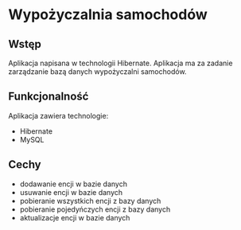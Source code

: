 # Wypożyczalnia samochodów

## Wstęp
Aplikacja napisana w technologii Hibernate. Aplikacja ma za zadanie zarządzanie bazą danych wypożyczalni samochodów.

## Funkcjonalność
Aplikacja zawiera technologie:
- Hibernate
- MySQL

## Cechy
- dodawanie encji w bazie danych
- usuwanie encji w bazie danych
- pobieranie wszystkich encji z bazy danych
- pobieranie pojedyńczych encji z bazy danych
- aktualizacje encji w bazie danych